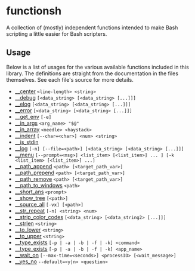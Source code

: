 functionsh
==========

A collection of (mostly) independent functions intended to make Bash scripting a little easier for Bash scripters.


Usage
-----

Below is a list of usages for the various available functions included in this library. The definitions are straight from the documentation in the files themselves. See each file's source for more details.

 - [__center](functions/__center.sh) `<line-length> <string>`
 - [__debug](functions/__debug.sh) `[<data_string> [<data_string> [...]]]`
 - [__elog](functions/__elog.sh) `[<data_string> [<data_string> [...]]]`
 - [__error](functions/__error.sh) `[<data_string> [<data_string> [...]]]`
 - [__get_env](functions/__get_env.sh) `[-e]`
 - [__in_args](functions/__in_args.sh) `<arg_name> "$@"`
 - [__in_array](functions/__in_array.sh) `<needle> <haystack>`
 - [__indent](functions/__indent.sh) `[--char=<char>] <num> <string>`
 - [__is_stdin](functions/__is_stdin.sh)
 - [__log](functions/__log.sh) `[-n] [--file=<path>] [<data_string> [<data_string> [...]]]`
 - [__menu](functions/__menu.sh) `[--prompt=<msg>] <list_item> [<list_item>] ... ] [-k <list_item> [<list_item>] ...]`
 - [__path_append](functions/__path_append.sh) `<path> [<target_path_var>]`
 - [__path_prepend](functions/__path_prepend.sh) `<path> [<target_path_var>]`
 - [__path_remove](functions/__path_remove.sh) `<path> [<target_path_var>]`
 - [__path_to_windows](functions/__path_to_windows.sh) `<path>`
 - [__short_ans](functions/__short_ans.sh) `<prompt>`
 - [__show_tree](functions/__show_tree.sh) `[<path>]`
 - [__source_all](functions/__source_all.sh) `[-vx] [<path>]`
 - [__str_repeat](functions/__str_repeat.sh) `[-n] <string> <num>`
 - [__strip_color_codes](functions/__strip_color_codes.sh) `[<data_string> [<data_string2> [...]]]`
 - [__strlen](functions/__strlen.sh) `<string>`
 - [__to_lower](functions/__to_lower.sh) `<string>`
 - [__to_upper](functions/__to_upper.sh) `<string>`
 - [__type_exists](functions/__type_exists.sh) `[-p | -a | -b | -f | -k] <command>`
 - [__type_exists](functions/__type_exists.sh) `[-p | -a | -b | -f | -k] <app_name>`
 - [__wait_on](functions/__wait_on.sh) `[--max-time=<seconds>] <processID> [<wait_message>]`
 - [__yes_no](functions/__yes_no.sh) `--default=<y|n> <question>`
